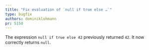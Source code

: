```yaml
---
title: "Fix evaluation of `null if true else …`"
type: bugfix
authors: dominiklohmann
pr: 5150
---
```


The expression `null if true else 42` previously returned `42`. It now correctly
returns `null`.
